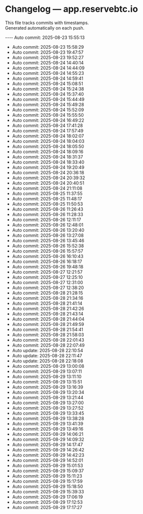 # Changelog — app.reservebtc.io

This file tracks commits with timestamps.  
Generated automatically on each push.

---- Auto commit: 2025-08-23 15:55:13
- Auto commit: 2025-08-23 15:58:29
- Auto commit: 2025-08-23 19:47:57
- Auto commit: 2025-08-23 19:52:27
- Auto commit: 2025-08-24 14:40:14
- Auto commit: 2025-08-24 14:44:09
- Auto commit: 2025-08-24 14:55:23
- Auto commit: 2025-08-24 14:59:41
- Auto commit: 2025-08-24 15:08:51
- Auto commit: 2025-08-24 15:24:38
- Auto commit: 2025-08-24 15:37:40
- Auto commit: 2025-08-24 15:44:49
- Auto commit: 2025-08-24 15:49:28
- Auto commit: 2025-08-24 15:52:09
- Auto commit: 2025-08-24 15:55:50
- Auto commit: 2025-08-24 16:49:22
- Auto commit: 2025-08-24 17:41:28
- Auto commit: 2025-08-24 17:57:49
- Auto commit: 2025-08-24 18:02:07
- Auto commit: 2025-08-24 18:04:03
- Auto commit: 2025-08-24 18:05:50
- Auto commit: 2025-08-24 18:09:16
- Auto commit: 2025-08-24 18:31:37
- Auto commit: 2025-08-24 18:33:40
- Auto commit: 2025-08-24 19:20:49
- Auto commit: 2025-08-24 20:36:18
- Auto commit: 2025-08-24 20:39:32
- Auto commit: 2025-08-24 20:40:51
- Auto commit: 2025-08-24 21:11:08
- Auto commit: 2025-08-25 11:37:55
- Auto commit: 2025-08-25 11:48:17
- Auto commit: 2025-08-25 11:50:53
- Auto commit: 2025-08-26 11:26:43
- Auto commit: 2025-08-26 11:28:33
- Auto commit: 2025-08-26 12:11:17
- Auto commit: 2025-08-26 12:48:01
- Auto commit: 2025-08-26 13:20:40
- Auto commit: 2025-08-26 13:27:08
- Auto commit: 2025-08-26 13:45:46
- Auto commit: 2025-08-26 15:52:38
- Auto commit: 2025-08-26 15:57:57
- Auto commit: 2025-08-26 16:10:43
- Auto commit: 2025-08-26 16:18:17
- Auto commit: 2025-08-26 19:48:18
- Auto commit: 2025-08-27 12:21:57
- Auto commit: 2025-08-27 12:25:10
- Auto commit: 2025-08-27 12:31:00
- Auto commit: 2025-08-27 12:38:20
- Auto commit: 2025-08-28 21:28:15
- Auto commit: 2025-08-28 21:34:16
- Auto commit: 2025-08-28 21:41:14
- Auto commit: 2025-08-28 21:42:26
- Auto commit: 2025-08-28 21:43:14
- Auto commit: 2025-08-28 21:44:04
- Auto commit: 2025-08-28 21:49:59
- Auto commit: 2025-08-28 21:54:41
- Auto commit: 2025-08-28 21:58:03
- Auto commit: 2025-08-28 22:01:43
- Auto commit: 2025-08-28 22:07:49
- Auto update: 2025-08-28 22:10:54
- Auto update: 2025-08-28 22:11:47
- Auto update: 2025-08-28 22:18:08
- Auto commit: 2025-08-29 13:00:08
- Auto commit: 2025-08-29 13:07:11
- Auto commit: 2025-08-29 13:11:10
- Auto commit: 2025-08-29 13:15:51
- Auto commit: 2025-08-29 13:16:39
- Auto commit: 2025-08-29 13:20:34
- Auto commit: 2025-08-29 13:21:44
- Auto commit: 2025-08-29 13:27:00
- Auto commit: 2025-08-29 13:27:52
- Auto commit: 2025-08-29 13:33:45
- Auto commit: 2025-08-29 13:38:28
- Auto commit: 2025-08-29 13:41:39
- Auto commit: 2025-08-29 13:49:16
- Auto commit: 2025-08-29 14:06:21
- Auto commit: 2025-08-29 14:09:32
- Auto commit: 2025-08-29 14:17:47
- Auto commit: 2025-08-29 14:26:42
- Auto commit: 2025-08-29 14:42:23
- Auto commit: 2025-08-29 14:52:01
- Auto commit: 2025-08-29 15:01:53
- Auto commit: 2025-08-29 15:09:37
- Auto commit: 2025-08-29 15:11:23
- Auto commit: 2025-08-29 15:17:59
- Auto commit: 2025-08-29 15:18:50
- Auto commit: 2025-08-29 15:39:33
- Auto commit: 2025-08-29 17:06:19
- Auto commit: 2025-08-29 17:12:53
- Auto commit: 2025-08-29 17:17:27
